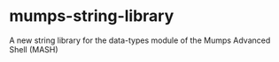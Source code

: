 # mumps-string-library
A new string library for the data-types module of the Mumps Advanced Shell (MASH)
